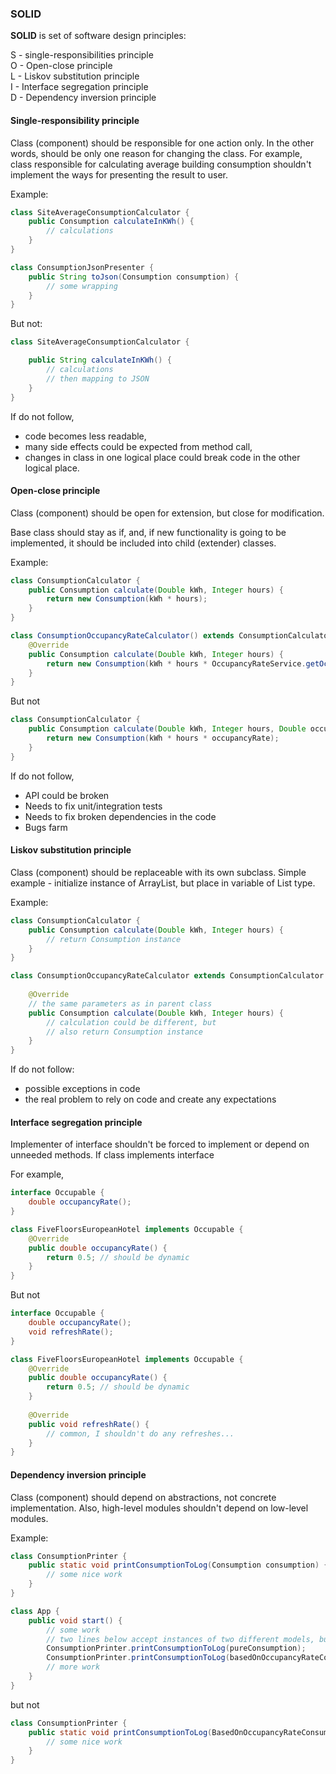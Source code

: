 ### SOLID

**SOLID** is set of software design principles:

S - single-responsibilities principle\
O - Open-close principle\
L - Liskov substitution principle\
I - Interface segregation principle\
D - Dependency inversion principle

#### Single-responsibility principle

Class (component) should be responsible for one action only. In the other words, should be only one reason for changing
the class. For example, class responsible for calculating average building consumption shouldn't implement the ways for
presenting the result to user.

Example:

```java
class SiteAverageConsumptionCalculator {
    public Consumption calculateInKWh() {
        // calculations
    }
}

class ConsumptionJsonPresenter {
    public String toJson(Consumption consumption) {
        // some wrapping
    }
}
```

But not:

```java
class SiteAverageConsumptionCalculator {

    public String calculateInKWh() {
        // calculations
        // then mapping to JSON
    }
}
```

If do not follow,

- code becomes less readable,
- many side effects could be expected from method call,
- changes in class in one logical place could break code in the other logical place.

#### Open-close principle

Class (component) should be open for extension, but close for modification.

Base class should stay as if, and, if new functionality is going to be implemented, it should be included into child 
(extender) classes.

Example:

```java
class ConsumptionCalculator {
    public Consumption calculate(Double kWh, Integer hours) {
        return new Consumption(kWh * hours);
    }
}

class ConsumptionOccupancyRateCalculator() extends ConsumptionCalculator {
    @Override
    public Consumption calculate(Double kWh, Integer hours) {
        return new Consumption(kWh * hours * OccupancyRateService.getOccupancyRate());
    }
}
```

But not 

```java
class ConsumptionCalculator {
    public Consumption calculate(Double kWh, Integer hours, Double occupancyRate) {
        return new Consumption(kWh * hours * occupancyRate);
    }
}
```

If do not follow,
- API could be broken
- Needs to fix unit/integration tests
- Needs to fix broken dependencies in the code
- Bugs farm


#### Liskov substitution principle

Class (component) should be replaceable with its own subclass. 
Simple example - initialize instance of ArrayList, but place in variable of List type.


Example:
```java
class ConsumptionCalculator {
    public Consumption calculate(Double kWh, Integer hours) {
        // return Consumption instance
    }
}

class ConsumptionOccupancyRateCalculator extends ConsumptionCalculator {
    
    @Override
    // the same parameters as in parent class
    public Consumption calculate(Double kWh, Integer hours) {
        // calculation could be different, but
        // also return Consumption instance
    }
}
```

If do not follow:
- possible exceptions in code
- the real problem to rely on code and create any expectations


#### Interface segregation principle

Implementer of interface shouldn't be forced to implement or depend on unneeded methods.
If class implements interface 

For example,
```java
interface Occupable {
    double occupancyRate();
}

class FiveFloorsEuropeanHotel implements Occupable {
    @Override
    public double occupancyRate() {
        return 0.5; // should be dynamic
    }
}
```

But not
```java
interface Occupable {
    double occupancyRate();
    void refreshRate();
}

class FiveFloorsEuropeanHotel implements Occupable {
    @Override
    public double occupancyRate() {
        return 0.5; // should be dynamic
    }
    
    @Override
    public void refreshRate() {
        // common, I shouldn't do any refreshes...
    }
}
```

#### Dependency inversion principle

Class (component) should depend on abstractions, not concrete implementation.
Also, high-level modules shouldn't depend on low-level modules.

Example:
```java
class ConsumptionPrinter {
    public static void printConsumptionToLog(Consumption consumption) {
        // some nice work
    }
}

class App {
    public void start() {
        // some work
        // two lines below accept instances of two different models, but both based on parent Consumption
        ConsumptionPrinter.printConsumptionToLog(pureConsumption);
        ConsumptionPrinter.printConsumptionToLog(basedOnOccupancyRateConsumption);
        // more work
    }
}
```

but not
```java
class ConsumptionPrinter {
    public static void printConsumptionToLog(BasedOnOccupancyRateConsumption consumption) {
        // some nice work
    }
}
```
